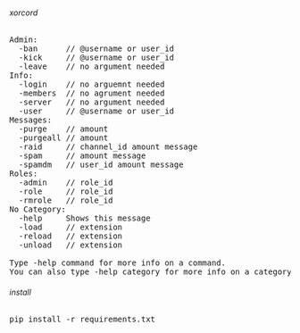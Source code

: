 ###### xorcord
<pre>
Admin:
  -ban      // @username or user_id
  -kick     // @username or user_id
  -leave    // no argument needed
Info:
  -login    // no arguemnt needed
  -members  // no agrument needed
  -server   // no argument needed
  -user     // @username or user_id
Messages:
  -purge    // amount
  -purgeall // amount
  -raid     // channel_id amount message
  -spam     // amount message
  -spamdm   // user_id amount message
Roles:
  -admin    // role_id
  -role     // role_id
  -rmrole   // role_id
No Category:
  -help     Shows this message
  -load     // extension
  -reload   // extension
  -unload   // extension

Type -help command for more info on a command.
You can also type -help category for more info on a category.
</pre>
###### install
<pre>
pip install -r requirements.txt
